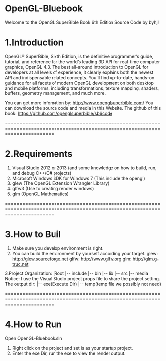 # OpenGL-Bluebook
Welcome to the OpenGL SuperBible Book 6th Edition Source Code by byhj!

1.Introduction
============================================================================================================================
OpenGL® SuperBible, Sixth Edition, is the definitive programmer’s guide, tutorial, and reference for the world’s leading 3D API for real-time computer graphics, OpenGL 4.3. The best all-around introduction to OpenGL for developers at all levels of experience, it clearly explains both the newest API and indispensable related concepts. You’ll find up-to-date, hands-on guidance for all facets of modern OpenGL development on both desktop and mobile platforms, including transformations, texture mapping, shaders, buffers, geometry management, and much more.

You can get more infomation by: http://www.openglsuperbible.com/
You can download the source code and media in this Website. 
The github of this book: https://github.com/openglsuperbible/sb6code

=============================================================================================================================

 
2.Requirements
=============================================================================================================================
  1. Visual Studio 2012 or 2013 (and some knowledge on how to build, run, and debug C++/C# projects)
  2. Microsoft Windows SDK for Windows 7 (This include the opengl)
  3. glew (The OpenGL Extension Wrangler Library)
  4. glfw3 (Use to creating render windows)
  5. glm (OpenGL Mathematics)
  
=============================================================================================================================

3.How to Buil
=============================================================================================================================
  1. Make sure you develop environment is right.
  2. You can build the environment by yourself according your target.
  glew: http://glew.sourceforge.net
  glfw: http://www.glfw.org
  glm:  http://glm.g-truc.net
  
  3.Project Organization:
		  |Root
              |-- include 
              |-- bin
              |-- lib
              |-- src
              |-- media
 Notice: I use the Visual Studio project props file to share the project setting.
         The output dir:
              |-- exe(Execute Dir) 
              |-- temp(temp file we possibly not need) 

=============================================================================================================================

4.How to Run
=============================================================================================================================
Open OpenGL-Bluebook.sln
  1. Right click on the project and set is as your startup project.
  2. Enter the exe Dir, run the exe to view the render output.
  
